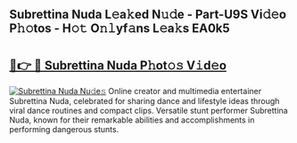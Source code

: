 ## Subrettina Nuda L𝚎a𝚔ed N𝚞𝚍e - Part-U9S Vi𝚍𝚎o P𝚑𝚘tos - H𝚘𝚝 O𝚗𝚕yf𝚊ns L𝚎a𝚔s EA0k5

# <h2><a href="http://kf0upbp.oniu.top/?m=Subrettina+Nuda">🔗👉 🔴 Subrettina Nuda P𝚑ot𝚘𝚜 V𝚒d𝚎o</a></h2>

[![Subrettina Nuda Nu𝚍e𝚜](https://i.imgur.com/0qMVB7G.gif)](http://kf0upbp.oniu.top/?m=Subrettina+Nuda)
Online creator and multimedia entertainer Subrettina Nuda, celebrated for sharing dance and lifestyle ideas through viral dance routines and compact clips. Versatile stunt performer Subrettina Nuda, known for their remarkable abilities and accomplishments in performing dangerous stunts.  

